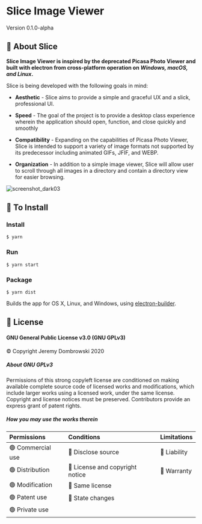 # **Slice Image Viewer**
Version 0.1.0-alpha

## 👋 About Slice

**Slice Image Viewer is inspired by the deprecated Picasa Photo Viewer and built with electron from cross-platform operation on *Windows, macOS, and Linux*.**

Slice is being developed with the following goals in mind:

- **Aesthetic** - Slice aims to provide a simple and graceful UX and a slick, professional UI.

- **Speed** - The goal of the project is to provide a desktop class experience wherein the application should open, function, and close quickly and smoothly

- **Compatibility** - Expanding on the capabilities of Picasa Photo Viewer, Slice is intended to support a variety of image formats not supported by its predecessor including animated GIFs, JFIF, and WEBP.

- **Organization** - In addition to a simple image viewer, Slice will allow user to scroll through all images in a directory and contain a directory view for easier browsing.

  

![screenshot_dark03](C:\Data\Projects\slice-image-viewer\slice-image-viewer\screenshot_dark03.png)



## 💾 To Install

### Install

```
$ yarn
```

### Run

```
$ yarn start
```

### Package

```
$ yarn dist
```

Builds the app for OS X, Linux, and Windows, using [electron-builder](https://github.com/electron-userland/electron-builder).



## 📄 License

#### GNU General Public License v3.0 (GNU GPLv3) 
© Copyright Jeremy Dombrowski 2020

##### About GNU GPLv3

Permissions of this strong copyleft license are conditioned on making available complete source code of licensed works and modifications, which include larger works using a licensed work, under the same license. Copyright and license notices must be preserved. Contributors provide an express grant of patent rights.

##### How you may use the works therein

| Permissions      | Conditions                     | Limitations |
| :--------------- | :----------------------------- | :---------- |
| 🟢 Commercial use | 🔵 Disclose source              | 🔴 Liability |
| 🟢 Distribution   | 🔵 License and copyright notice | 🔴 Warranty  |
| 🟢 Modification   | 🔵 Same license                 |             |
| 🟢 Patent use     | 🔵 State changes                |             |
| 🟢 Private use    |                                |             |

